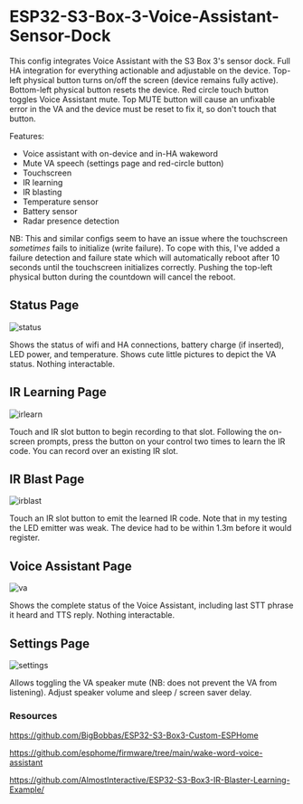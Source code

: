 # ESP32-S3-Box-3-Voice-Assistant-Sensor-Dock

This config integrates Voice Assistant with the S3 Box 3's sensor dock.  Full HA integration for everything actionable and adjustable on the device.  Top-left physical button turns on/off the screen (device remains fully active).  Bottom-left physical button resets the device.  Red circle touch button toggles Voice Assistant mute.  Top MUTE button will cause an unfixable error in the VA and the device must be reset to fix it, so don't touch that button.

Features:
  - Voice assistant with on-device and in-HA wakeword
  - Mute VA speech (settings page and red-circle button)
  - Touchscreen
  - IR learning
  - IR blasting
  - Temperature sensor
  - Battery sensor
  - Radar presence detection

NB: This and similar configs seem to have an issue where the touchscreen _sometimes_ fails to initialize (write failure).  To cope with this, I've added a failure detection and failure state which will automatically reboot after 10 seconds until the touchscreen initializes correctly.  Pushing the top-left physical button during the countdown will cancel the reboot.

## Status Page
![status](https://github.com/AlmostInteractive/ESP32-S3-Box-3-Voice-Assistant-Sensor-Dock/assets/3893631/946a43e4-8dcf-4b96-9e07-71952494b283)

Shows the status of wifi and HA connections, battery charge (if inserted), LED power, and temperature. Shows cute little pictures to depict the VA status.  Nothing interactable.


## IR Learning Page
![irlearn](https://github.com/AlmostInteractive/ESP32-S3-Box-3-Voice-Assistant-Sensor-Dock/assets/3893631/3b4bad68-b882-4eff-b00d-6aa9473ba5f8)

Touch and IR slot button to begin recording to that slot.  Following the on-screen prompts, press the button on your control two times to learn the IR code.  You can record over an existing IR slot.


## IR Blast Page
![irblast](https://github.com/AlmostInteractive/ESP32-S3-Box-3-Voice-Assistant-Sensor-Dock/assets/3893631/a58ba5b2-22e0-438e-8a34-bb098f252465)

Touch an IR slot button to emit the learned IR code.  Note that in my testing the LED emitter was weak.  The device had to be within 1.3m before it would register.


## Voice Assistant Page
![va](https://github.com/AlmostInteractive/ESP32-S3-Box-3-Voice-Assistant-Sensor-Dock/assets/3893631/8a45eaff-bedb-4afe-9b55-1085c55a8ab7)

Shows the complete status of the Voice Assistant, including last STT phrase it heard and TTS reply.  Nothing interactable.


## Settings Page
![settings](https://github.com/AlmostInteractive/ESP32-S3-Box-3-Voice-Assistant-Sensor-Dock/assets/3893631/026f7ec7-4828-437c-8de9-61765ce20ebd)

Allows toggling the VA speaker mute (NB: does not prevent the VA from listening).  Adjust speaker volume and sleep / screen saver delay.


### Resources

https://github.com/BigBobbas/ESP32-S3-Box3-Custom-ESPHome

https://github.com/esphome/firmware/tree/main/wake-word-voice-assistant

https://github.com/AlmostInteractive/ESP32-S3-Box3-IR-Blaster-Learning-Example/
